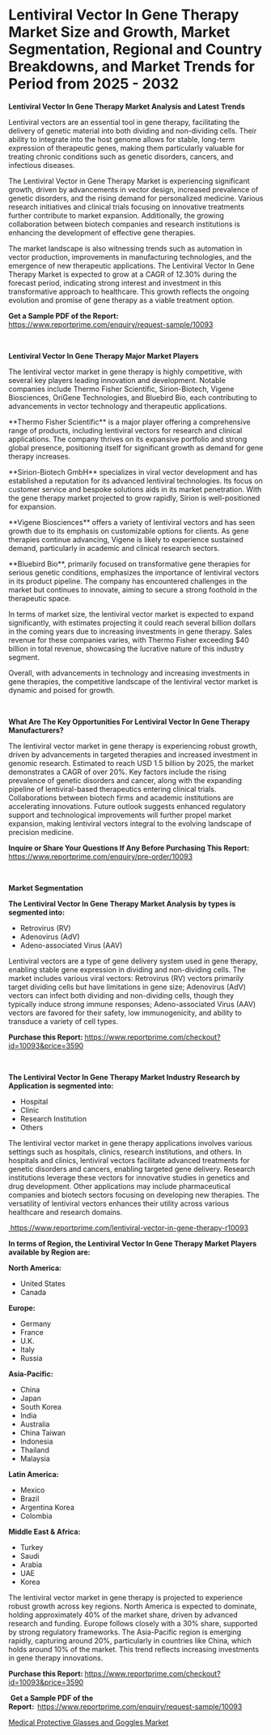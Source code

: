 <p><h1>Lentiviral Vector In Gene Therapy Market Size and Growth, Market Segmentation, Regional and Country Breakdowns, and Market Trends for Period from 2025 -  2032</h1></p><p><strong>Lentiviral Vector In Gene Therapy Market Analysis and Latest Trends</strong></p>
<p><p>Lentiviral vectors are an essential tool in gene therapy, facilitating the delivery of genetic material into both dividing and non-dividing cells. Their ability to integrate into the host genome allows for stable, long-term expression of therapeutic genes, making them particularly valuable for treating chronic conditions such as genetic disorders, cancers, and infectious diseases. </p><p>The Lentiviral Vector in Gene Therapy Market is experiencing significant growth, driven by advancements in vector design, increased prevalence of genetic disorders, and the rising demand for personalized medicine. Various research initiatives and clinical trials focusing on innovative treatments further contribute to market expansion. Additionally, the growing collaboration between biotech companies and research institutions is enhancing the development of effective gene therapies.</p><p>The market landscape is also witnessing trends such as automation in vector production, improvements in manufacturing technologies, and the emergence of new therapeutic applications. The Lentiviral Vector In Gene Therapy Market is expected to grow at a CAGR of 12.30% during the forecast period, indicating strong interest and investment in this transformative approach to healthcare. This growth reflects the ongoing evolution and promise of gene therapy as a viable treatment option.</p></p>
<p><strong>Get a Sample PDF of the Report:&nbsp;</strong> <a href="https://www.reportprime.com/enquiry/request-sample/10093?utm_campaign=3364&utm_medium=2&utm_source=Github&utm_content=ia&utm_term=20032025&utm_id=lentiviral-vector-in-gene-therapy">https://www.reportprime.com/enquiry/request-sample/10093</a></p>
<p>&nbsp;</p>
<p><strong>Lentiviral Vector In Gene Therapy Major Market Players</strong></p>
<p><p>The lentiviral vector market in gene therapy is highly competitive, with several key players leading innovation and development. Notable companies include Thermo Fisher Scientific, Sirion-Biotech, Vigene Biosciences, OriGene Technologies, and Bluebird Bio, each contributing to advancements in vector technology and therapeutic applications.</p><p>**Thermo Fisher Scientific** is a major player offering a comprehensive range of products, including lentiviral vectors for research and clinical applications. The company thrives on its expansive portfolio and strong global presence, positioning itself for significant growth as demand for gene therapy increases.</p><p>**Sirion-Biotech GmbH** specializes in viral vector development and has established a reputation for its advanced lentiviral technologies. Its focus on customer service and bespoke solutions aids in its market penetration. With the gene therapy market projected to grow rapidly, Sirion is well-positioned for expansion.</p><p>**Vigene Biosciences** offers a variety of lentiviral vectors and has seen growth due to its emphasis on customizable options for clients. As gene therapies continue advancing, Vigene is likely to experience sustained demand, particularly in academic and clinical research sectors.</p><p>**Bluebird Bio**, primarily focused on transformative gene therapies for serious genetic conditions, emphasizes the importance of lentiviral vectors in its product pipeline. The company has encountered challenges in the market but continues to innovate, aiming to secure a strong foothold in the therapeutic space.</p><p>In terms of market size, the lentiviral vector market is expected to expand significantly, with estimates projecting it could reach several billion dollars in the coming years due to increasing investments in gene therapy. Sales revenue for these companies varies, with Thermo Fisher exceeding $40 billion in total revenue, showcasing the lucrative nature of this industry segment. </p><p>Overall, with advancements in technology and increasing investments in gene therapies, the competitive landscape of the lentiviral vector market is dynamic and poised for growth.</p></p>
<p>&nbsp;</p>
<p><strong>What Are The Key Opportunities For Lentiviral Vector In Gene Therapy Manufacturers?</strong></p>
<p><p>The lentiviral vector market in gene therapy is experiencing robust growth, driven by advancements in targeted therapies and increased investment in genomic research. Estimated to reach USD 1.5 billion by 2025, the market demonstrates a CAGR of over 20%. Key factors include the rising prevalence of genetic disorders and cancer, along with the expanding pipeline of lentiviral-based therapeutics entering clinical trials. Collaborations between biotech firms and academic institutions are accelerating innovations. Future outlook suggests enhanced regulatory support and technological improvements will further propel market expansion, making lentiviral vectors integral to the evolving landscape of precision medicine.</p></p>
<p><strong>Inquire or Share Your Questions If Any Before Purchasing This Report:</strong> <a href="https://www.reportprime.com/enquiry/pre-order/10093?utm_campaign=3364&utm_medium=2&utm_source=Github&utm_content=ia&utm_term=20032025&utm_id=lentiviral-vector-in-gene-therapy">https://www.reportprime.com/enquiry/pre-order/10093</a></p>
<p>&nbsp;</p>
<p><strong>Market Segmentation</strong></p>
<p><strong>The Lentiviral Vector In Gene Therapy Market Analysis by types is segmented into:</strong></p>
<p><ul><li>Retrovirus (RV)</li><li>Adenovirus (AdV)</li><li>Adeno-associated Virus (AAV)</li></ul></p>
<p><p>Lentiviral vectors are a type of gene delivery system used in gene therapy, enabling stable gene expression in dividing and non-dividing cells. The market includes various viral vectors: Retrovirus (RV) vectors primarily target dividing cells but have limitations in gene size; Adenovirus (AdV) vectors can infect both dividing and non-dividing cells, though they typically induce strong immune responses; Adeno-associated Virus (AAV) vectors are favored for their safety, low immunogenicity, and ability to transduce a variety of cell types.</p></p>
<p><strong>Purchase this Report:&nbsp;</strong><a href="https://www.reportprime.com/checkout?id=10093&price=3590&utm_campaign=3364&utm_medium=2&utm_source=Github&utm_content=ia&utm_term=20032025&utm_id=lentiviral-vector-in-gene-therapy">https://www.reportprime.com/checkout?id=10093&price=3590</a></p>
<p>&nbsp;</p>
<p><strong>The Lentiviral Vector In Gene Therapy Market Industry Research by Application is segmented into:</strong></p>
<p><ul><li>Hospital</li><li>Clinic</li><li>Research Institution</li><li>Others</li></ul></p>
<p><p>The lentiviral vector market in gene therapy applications involves various settings such as hospitals, clinics, research institutions, and others. In hospitals and clinics, lentiviral vectors facilitate advanced treatments for genetic disorders and cancers, enabling targeted gene delivery. Research institutions leverage these vectors for innovative studies in genetics and drug development. Other applications may include pharmaceutical companies and biotech sectors focusing on developing new therapies. The versatility of lentiviral vectors enhances their utility across various healthcare and research domains.</p></p>
<p><a href="https://www.reportprime.com/lentiviral-vector-in-gene-therapy-r10093?utm_campaign=3364&utm_medium=2&utm_source=Github&utm_content=ia&utm_term=20032025&utm_id=lentiviral-vector-in-gene-therapy">&nbsp;https://www.reportprime.com/lentiviral-vector-in-gene-therapy-r10093</a></p>
<p><strong>In terms of Region, the Lentiviral Vector In Gene Therapy Market Players available by Region are:</strong></p>
<p>
    <p> <strong> North America: </strong>
        <ul>
            <li>United States</li>
            <li>Canada</li>
        </ul>
        </p> 
    <p> <strong> Europe: </strong>
        <ul>
            <li>Germany</li>
            <li>France</li>
            <li>U.K.</li>
            <li>Italy</li>
            <li>Russia</li>
        </ul>
        </p> 
    <p> <strong> Asia-Pacific: </strong>
        <ul>
            <li>China</li>
            <li>Japan</li>
            <li>South Korea</li>
            <li>India</li>
            <li>Australia</li>
            <li>China Taiwan</li>
            <li>Indonesia</li>
            <li>Thailand</li>
            <li>Malaysia</li>
        </ul>
        </p> 
    <p> <strong> Latin America: </strong>
        <ul>
            <li>Mexico</li>
            <li>Brazil</li>
            <li>Argentina Korea</li>
            <li>Colombia</li>
        </ul>
        </p> 
    <p> <strong> Middle East & Africa: </strong>
        <ul>
            <li>Turkey</li>
            <li>Saudi</li>
            <li>Arabia</li>
            <li>UAE</li>
            <li>Korea</li>
        </ul>
    </p>
    </p>
<p><p>The lentiviral vector market in gene therapy is projected to experience robust growth across key regions. North America is expected to dominate, holding approximately 40% of the market share, driven by advanced research and funding. Europe follows closely with a 30% share, supported by strong regulatory frameworks. The Asia-Pacific region is emerging rapidly, capturing around 20%, particularly in countries like China, which holds around 10% of the market. This trend reflects increasing investments in gene therapy innovations.</p></p>
<p><strong>Purchase this Report: </strong><a href="https://www.reportprime.com/checkout?id=10093&price=3590&utm_campaign=3364&utm_medium=2&utm_source=Github&utm_content=ia&utm_term=20032025&utm_id=lentiviral-vector-in-gene-therapy">https://www.reportprime.com/checkout?id=10093&price=3590</a></p>
<p>&nbsp;<strong>Get a Sample PDF of the Report:&nbsp;&nbsp;</strong><a href="https://www.reportprime.com/enquiry/request-sample/10093?utm_campaign=3364&utm_medium=2&utm_source=Github&utm_content=ia&utm_term=20032025&utm_id=lentiviral-vector-in-gene-therapy">https://www.reportprime.com/enquiry/request-sample/10093</a></p>
<p><strong></strong></p>
<p><p><a href="https://github.com/bedelibekwe58/Market-Research-Report-List-1/blob/main/medical-protective-glasses-and-goggles-market.md?utm_campaign=3364&utm_medium=2&utm_source=Github&utm_content=ia&utm_term=20032025&utm_id=lentiviral-vector-in-gene-therapy">Medical Protective Glasses and Goggles Market</a></p></p>